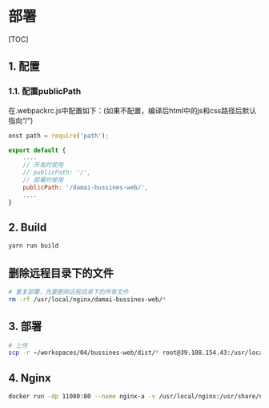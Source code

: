 # 部署

[TOC]

## 1. 配置

### 1.1. 配置publicPath

在.webpackrc.js中配置如下：(如果不配置，编译后html中的js和css路径后默认指向“/”)

```js
onst path = require('path');

export default {
    ....
    // 开发时使用
    // publicPath: '/',
    // 部署时使用
    publicPath: '/damai-bussines-web/',
    ....
}
```

## 2. Build

```sh
yarn run build
```

## 删除远程目录下的文件

```sh
# 重复部署，先要删除远程目录下的所有文件
rm -rf /usr/local/nginx/damai-bussines-web/*
```

## 3. 部署

```sh
# 上传
scp -r ~/workspaces/04/bussines-web/dist/* root@39.108.154.43:/usr/local/nginx/damai-bussines-web
```

## 4. Nginx

```sh
docker run -dp 11080:80 --name nginx-a -v /usr/local/nginx:/usr/share/nginx/html:ro nginx
```
